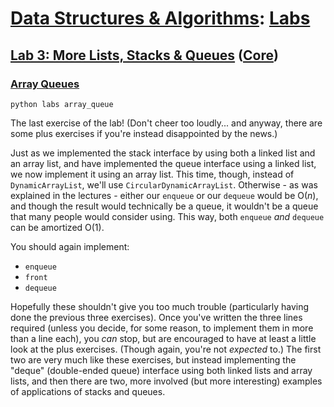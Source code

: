 # [Data Structures & Algorithms](https://github.com/bertie-wheen/dsa-2023-4/blob/trunk/README.md): [Labs](https://github.com/bertie-wheen/dsa-2023-4/blob/trunk/labs/README.md)

## [Lab 3: More Lists, Stacks & Queues](https://github.com/bertie-wheen/dsa-2023-4/blob/trunk/labs/lab3/README.md) ([Core](https://github.com/bertie-wheen/dsa-2023-4/blob/trunk/labs/lab3/core/README.md))

### [Array Queues](https://github.com/bertie-wheen/dsa-2023-4/blob/trunk/labs/lab3/core/array_queue/README.md)
```shell
python labs array_queue
```

The last exercise of the lab! (Don't cheer too loudly... and anyway, there are some plus exercises if you're instead
disappointed by the news.)

Just as we implemented the stack interface by using both a linked list and an array list, and have implemented the queue
interface using a linked list, we now implement it using an array list. This time, though, instead of
`DynamicArrayList`, we'll use `CircularDynamicArrayList`. Otherwise - as was explained in the lectures - either our
`enqueue` or our `dequeue` would be $\mathrm{O}(n)$, and though the result would technically be a queue, it wouldn't be
a queue that many people would consider using. This way, both `enqueue` _and_ `dequeue` can be amortized
$\mathrm{O}(1)$.

You should again implement:
- `enqueue`
- `front`
- `dequeue`

Hopefully these shouldn't give you too much trouble (particularly having done the previous three exercises). Once you've
written the three lines required (unless you decide, for some reason, to implement them in more than a line each), you
_can_ stop, but are encouraged to have at least a little look at the plus exercises. (Though again, you're not
_expected_ to.) The first two are very much like these exercises, but instead implementing the "deque" (double-ended
queue) interface using both linked lists and array lists, and then there are two, more involved (but more interesting)
examples of applications of stacks and queues.
